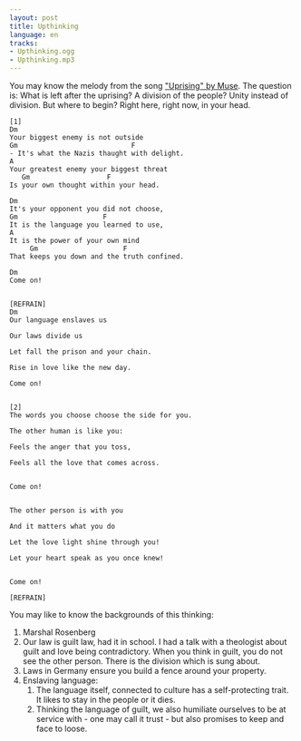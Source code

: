 ```yaml
---
layout: post
title: Upthinking
language: en
tracks:
- Upthinking.ogg
- Upthinking.mp3
---
```


You may know the melody from the song ["Uprising" by Muse](https://www.youtube.com/watch?v=w8KQmps-Sog).
The question is: What is left after the uprising?
A division of the people?
Unity instead of division. But where to begin?
Right here, right now, in your head.

```
[1]
Dm
Your biggest enemy is not outside
Gm                            F
- It's what the Nazis thaught with delight.
A
Your greatest enemy your biggest threat
   Gm                   F
Is your own thought within your head.

Dm
It's your opponent you did not choose,
Gm                     F
It is the language you learned to use,
A
It is the power of your own mind
     Gm                     F
That keeps you down and the truth confined.

Dm
Come on!


[REFRAIN]
Dm
Our language enslaves us

Our laws divide us

Let fall the prison and your chain.

Rise in love like the new day.

Come on!


[2]
The words you choose choose the side for you.

The other human is like you:

Feels the anger that you toss,

Feels all the love that comes across.


Come on!


The other person is with you

And it matters what you do

Let the love light shine through you!

Let your heart speak as you once knew!


Come on!

[REFRAIN]

```

You may like to know the backgrounds of this thinking:
1. Marshal Rosenberg
2. Our law is guilt law, had it in school. I had a talk with a theologist about
   guilt and love being contradictory. When you think in guilt, you do not see
   the other person. There is the division which is sung about.
3. Laws in Germany ensure you build a fence around your property.
4. Enslaving language: 
   1. The language itself, connected to culture has a self-protecting trait.
      It likes to stay in the people or it dies.
   2. Thinking the language of guilt, we also humiliate ourselves to be at
      service with - one may call it trust - but also promises to keep and face
      to loose.